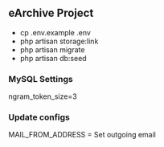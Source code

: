 ## eArchive Project

- cp .env.example .env
- php artisan storage:link
- php artisan migrate
- php artisan db:seed

### MySQL Settings

ngram_token_size=3

### Update configs

MAIL_FROM_ADDRESS = Set outgoing email
